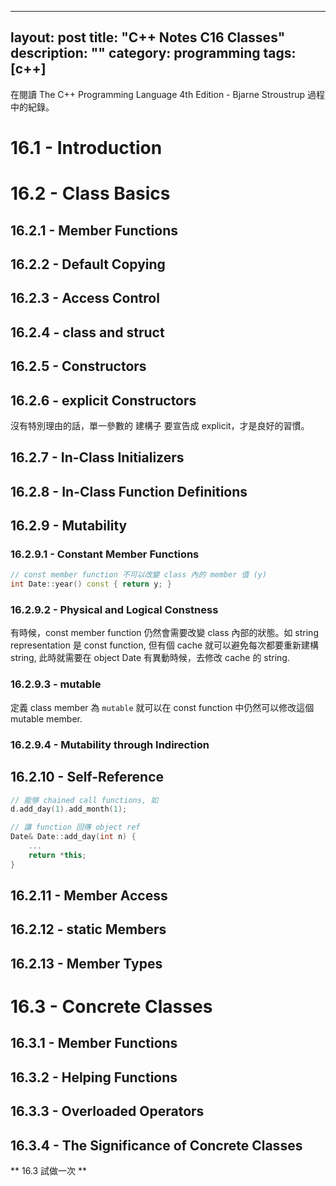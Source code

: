 
---
layout: post
title: "C++ Notes C16 Classes"
description: ""
category: programming
tags: [c++]
---

在閱讀 The C++ Programming Language 4th Edition - Bjarne Stroustrup 過程中的紀錄。

# 16.1 - Introduction

# 16.2 - Class Basics

## 16.2.1 - Member Functions

## 16.2.2 - Default Copying

## 16.2.3 - Access Control

## 16.2.4 - class and struct

## 16.2.5 - Constructors

## 16.2.6 - explicit Constructors

沒有特別理由的話，單一參數的 建構子 要宣告成 explicit，才是良好的習慣。

## 16.2.7 - In-Class Initializers

## 16.2.8 - In-Class Function Definitions

## 16.2.9 - Mutability

### 16.2.9.1 - Constant Member Functions

```cpp
// const member function 不可以改變 class 內的 member 值 (y)
int Date::year() const { return y; }
```

### 16.2.9.2 - Physical and Logical Constness

有時候，const member function 仍然會需要改變 class 內部的狀態。如 string representation 是 const function, 但有個 cache 就可以避免每次都要重新建構 string, 此時就需要在 object Date 有異動時候，去修改 cache 的 string.

### 16.2.9.3 - mutable

定義 class member 為 `mutable` 就可以在 const function 中仍然可以修改這個 mutable member.

### 16.2.9.4 - Mutability through Indirection

## 16.2.10 - Self-Reference

```cpp
// 能够 chained call functions, 如 
d.add_day(1).add_month(1);

// 讓 function 回傳 object ref
Date& Date::add_day(int n) {
    ...
    return *this;
}
```

## 16.2.11 - Member Access

## 16.2.12 - static Members

## 16.2.13 - Member Types

# 16.3 - Concrete Classes

## 16.3.1 - Member Functions

## 16.3.2 - Helping Functions

## 16.3.3 - Overloaded Operators

## 16.3.4 - The Significance of Concrete Classes

** 16.3 試做一次 **


